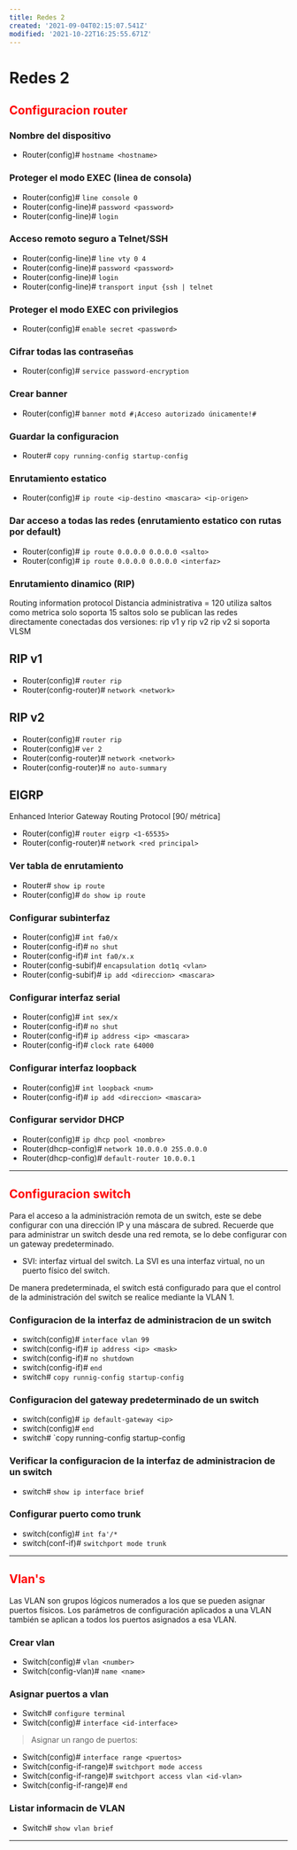 ```yaml
---
title: Redes 2
created: '2021-09-04T02:15:07.541Z'
modified: '2021-10-22T16:25:55.671Z'
---
```


# Redes 2

<h2 style="color:red">Configuracion router</h2>

### Nombre del dispositivo
- Router(config)# `hostname <hostname>`

### Proteger el modo EXEC (linea de consola)
- Router(config)# `line console 0`
- Router(config-line)# `password <password>`
- Router(config-line)# `login`

### Acceso remoto seguro a Telnet/SSH
- Router(config-line)# `line vty 0 4`
- Router(config-line)# `password <password>`
- Router(config-line)# `login`
- Router(config-line)# `transport input {ssh | telnet`
 
### Proteger el modo EXEC con privilegios
- Router(config)# `enable secret <password>`

### Cifrar todas las contraseñas
- Router(config)# `service password-encryption`

### Crear banner
- Router(config)# `banner motd #¡Acceso autorizado únicamente!#`

### Guardar la configuracion
- Router# `copy running-config startup-config`

### Enrutamiento estatico
- Router(config)# `ip route <ip-destino <mascara> <ip-origen>` 

### Dar acceso a todas las redes (enrutamiento estatico con rutas por default)
- Router(config)# `ip route 0.0.0.0 0.0.0.0 <salto>`
- Router(config)# `ip route 0.0.0.0 0.0.0.0 <interfaz>` 

### Enrutamiento dinamico (RIP)
Routing information protocol
Distancia administrativa = 120
utiliza saltos como metrica
solo soporta 15 saltos
solo se publican las redes directamente conectadas
dos versiones: rip v1 y rip v2
rip v2 si soporta VLSM

## RIP v1
- Router(config)# `router rip`
- Router(config-router)# `network <network>`

## RIP v2
- Router(config)# `router rip`
- Router(config)# `ver 2`
- Router(config-router)# `network <network>`
- Router(config-router)# `no auto-summary`

## EIGRP
Enhanced Interior Gateway Routing Protocol [90/ métrica]
- Router(config)# `router eigrp <1-65535>`
- Router(config-router)# `network <red principal>`

### Ver tabla de enrutamiento
- Router# `show ip route`
- Router(config)# `do show ip route`

### Configurar subinterfaz
- Router(config)# `int fa0/x`
- Router(config-if)# `no shut`
- Router(config-if)# `int fa0/x.x`
- Router(config-subif)# `encapsulation dot1q <vlan>`
- Router(config-subif)# `ip add <direccion> <mascara>`
 
### Configurar interfaz serial
- Router(config)# `int sex/x`
- Router(config-if)# `no shut`
- Router(config-if)# `ip address <ip> <mascara>`
- Router(config-if)# `clock rate 64000`

### Configurar interfaz loopback
- Router(config)# `int loopback <num>`
- Router(config-if)# `ip add <direccion> <mascara>`

### Configurar servidor DHCP
- Router(config)# `ip dhcp pool <nombre>`
- Router(dhcp-config)# `network 10.0.0.0 255.0.0.0`
- Router(dhcp-config)# `default-router 10.0.0.1`

---

<h2 style="color:red">Configuracion switch</h2>

Para el acceso a la administración remota de un switch, este se debe configurar 
con una dirección IP y una máscara de subred. Recuerde que para administrar un switch 
desde una red remota, se lo debe configurar con un gateway predeterminado.

- SVI: interfaz virtual del switch. La SVI es una interfaz virtual, no un puerto físico del switch.

De manera predeterminada, el switch está configurado para que el control de la administración del 
switch se realice mediante la VLAN 1.

### Configuracion de la interfaz de administracion de un switch
- switch(config)# `interface vlan 99`
- switch(config-if)# `ip address <ip> <mask>`
- switch(config-if)# `no shutdown`
- switch(config-if)# `end`
- switch# `copy runnig-config startup-config`

### Configuracion del gateway predeterminado de un switch
- switch(config)# `ip default-gateway <ip>`
- switch(config)# `end`
- switch# `copy running-config startup-config

### Verificar la configuracion de la interfaz de administracion de un switch
- switch# `show ip interface brief`

### Configurar puerto como trunk
- switch(config)# `int fa'/*`
- switch(conf-if)# `switchport mode trunk`

---

<h2 style="color:red">Vlan's</h2>

Las VLAN son grupos lógicos numerados a los que se pueden asignar puertos físicos. 
Los parámetros de configuración aplicados a una VLAN también se aplican a todos los 
puertos asignados a esa VLAN.

### Crear vlan
- Switch(config)# `vlan <number>`
- Switch(config-vlan)# `name <name>`

### Asignar puertos a vlan
- Switch# `configure terminal`
- Switch(config)# `interface <id-interface>`
> Asignar un rango de puertos: 
- Switch(config)# `interface range <puertos>`
- Switch(config-if-range)# `switchport mode access`
- Switch(config-if-range)# `switchport access vlan <id-vlan>`
- Switch(config-if-range)# `end`

### Listar informacin de VLAN 
- Switch# `show vlan brief`
---
